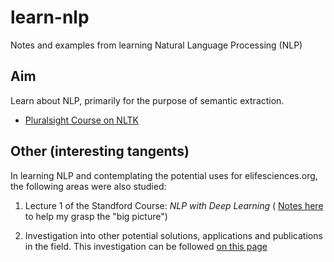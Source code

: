 # learn-nlp

Notes and examples from learning Natural Language Processing (NLP)

## Aim

Learn about NLP, primarily for the purpose of semantic extraction.

- [Pluralsight Course on NLTK](nltk/swetha-kolalapudi.md)

## Other (interesting tangents)

In learning NLP and contemplating the potential uses for elifesciences.org, the following areas were also studied:

1) Lecture 1 of the Standford Course: *NLP with Deep Learning* ( [Notes here](cs224/cs224-lecture1.md) to help my grasp the "big picture")

2) Investigation into other potential solutions, applications and  publications in the field. This investigation can be followed [on this page](research/research.md)
